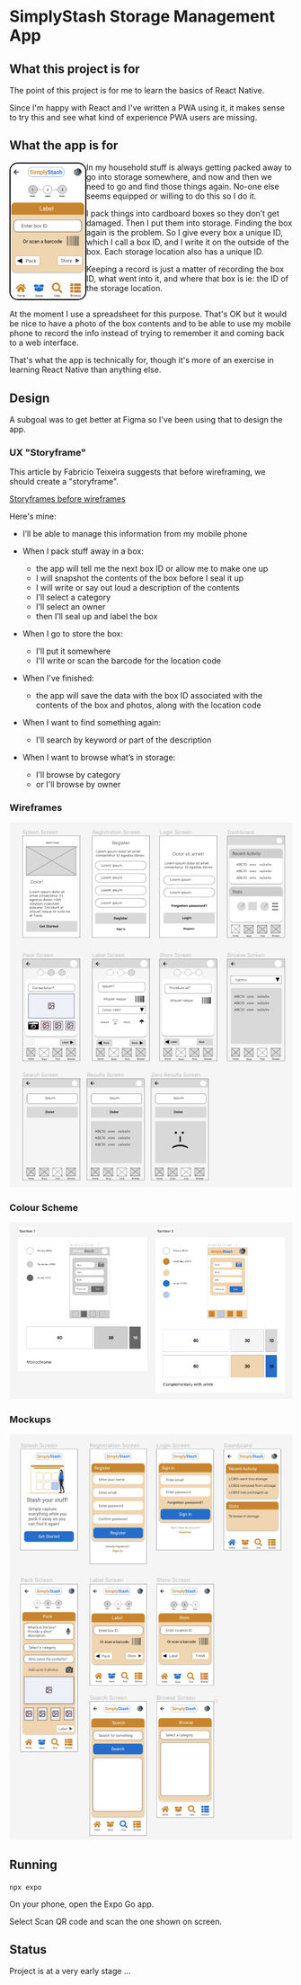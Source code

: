 # SimplyStash Storage Management App

## What this project is for

The point of this project is for me to learn the basics of React Native.

Since I'm happy with React and I've written a PWA using it, it makes sense to try this and see what kind of experience PWA users are missing.

## What the app is for

<img align="left" style="border:2px solid black; border-radius: 15px; margin: 0 20 20 0" src="docs/images/label-screen.png">

In my household stuff is always getting packed away to go into storage somewhere, and now and then we need to go and find those things again. No-one else seems equipped or willing to do this so I do it.

I pack things into cardboard boxes so they don’t get damaged. Then I put them into storage. Finding the box again is the problem. So I give every box a unique ID, which I call a box ID, and I write it on the outside of the box. 
Each storage location also has a unique ID.

Keeping a record is just a matter of recording the box ID, what went into it, and where that box is ie: the ID of the storage location.
 
##  

At the moment I use a spreadsheet for this purpose. That's OK but it would be nice to have a photo of the box contents and to be able to use my mobile phone to record the info instead of trying to remember it and coming back to a web interface.

That's what the app is technically for, though it's more of an exercise in learning React Native than anything else.

## Design

A subgoal was to get better at Figma so I've been using that to design the app.

### UX "Storyframe"

This article by Fabricio Teixeira suggests that before wireframing, we should create a "storyframe".

[Storyframes before wireframes](https://uxdesign.cc/storyframes-before-wireframes-starting-designs-in-the-text-editor-ec69db78e6e4)

Here's mine:

- I’ll be able to manage this information from my mobile phone

- When I pack stuff away in a box:

  - the app will tell me the next box ID or allow me to make one up
  - I will snapshot the contents of the box before I seal it up
  - I will write or say out loud a description of the contents
  - I’ll select a category
  - I’ll select an owner
  - then I’ll seal up and label the box

- When I go to store the box:

  - I’ll put it somewhere
  - I'll write or scan the barcode for the location code

- When I've finished:
  - the app will save the data with the box ID associated with the contents of the box and photos, along with the location code

- When I want to find something again:

	- I’ll search by keyword or part of the description

- When I want to browse what’s in storage:
	
	- I’ll browse by category
  - or I'll browse by owner

### Wireframes

![Wireframes](docs/images/wireframes.png)

### Colour Scheme
 
![Colour Scheme](docs/images/colour-schemes.png)

### Mockups
 
![Mockups](docs/images/mockups.png)

## Running

```npx expo```

On your phone, open the Expo Go app.

Select Scan QR code and scan the one shown on screen.

## Status

Project is at a very early stage ...


